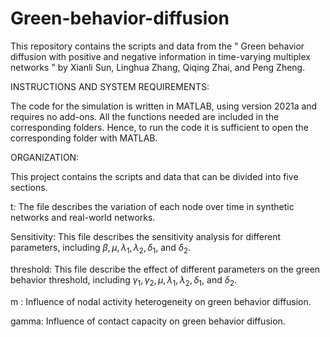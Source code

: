 # Green-behavior-diffusion
This repository contains the scripts and data from the " Green behavior diffusion with positive and negative information in time-varying multiplex networks " by Xianli Sun, Linghua Zhang, Qiqing Zhai, and Peng Zheng. 

INSTRUCTIONS AND SYSTEM REQUIREMENTS:

The code for the simulation is written in MATLAB, using version 2021a and requires no add-ons. All the functions needed are included in the corresponding folders. Hence, to run the code it is sufficient to open the corresponding folder with MATLAB.

ORGANIZATION:

This project contains the scripts and data that can be divided into five sections. 

t: The file describes the variation of each node over time in synthetic networks and real-world networks.

Sensitivity: This file describes the sensitivity analysis for different parameters, including  $\beta ,\mu ,{\lambda _1},{\lambda _2},{\delta _1}$, and ${\delta _2}$.

threshold: This file describe the effect of different parameters on the green behavior threshold, including  ${\gamma _1},{\gamma _2},\mu ,{\lambda _1},{\lambda _2},{\delta _1}$, and  ${\delta _2}$.
 
m : Influence of nodal activity heterogeneity on green behavior diffusion.

gamma: Influence of contact capacity on green behavior diffusion.


